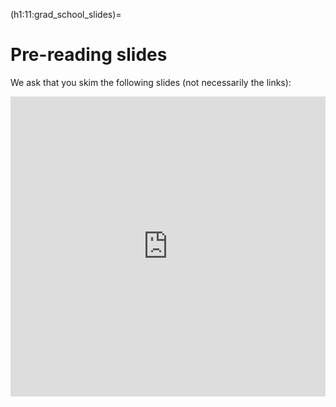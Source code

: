 (h1:11:grad_school_slides)=
# Pre-reading slides

We ask that you skim the following slides (not necessarily the links):

<iframe src="https://docs.google.com/presentation/d/e/2PACX-1vRlFSDwK3pKKnnkYEjU1fyrCk9FC4SUgfbUNQnUNbOXb_H6zoUrLQVGIlLNQ_XnjFSRjHWTPsHFOZWO/embed?start=false&loop=false&delayms=3000" frameborder="0" width="100%" height="480" allowfullscreen="true" mozallowfullscreen="true" webkitallowfullscreen="true"></iframe>